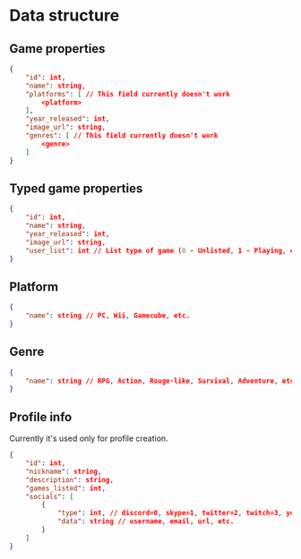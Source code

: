 # Data structure

## Game properties

```json
{
    "id": int,
    "name": string,
    "platforms": [ // This field currently doesn't work
        <platform>
    ],
    "year_released": int,
    "image_url": string,
    "genres": [ // This field currently doesn't work
        <genre>
    ]
}
```

## Typed game properties

```json
{
    "id": int,
    "name": string,
    "year_released": int,
    "image_url": string,
    "user_list": int // List type of game (0 - Unlisted, 1 - Playing, etc.)
}
```

## Platform

```json
{
    "name": string // PC, Wii, Gamecube, etc.
}
```

## Genre

```json
{
    "name": string // RPG, Action, Rouge-like, Survival, Adventure, etc.
}
```

## Profile info

Currently it's used only for profile creation.

```json
{
    "id": int,
    "nickname": string,
    "description": string,
    "games_listed": int,
    "socials": [
        {
            "type": int, // discord=0, skype=1, twitter=2, twitch=3, youtube=4, etc.
            "data": string // username, email, url, etc.
        }
    ]
}
```
